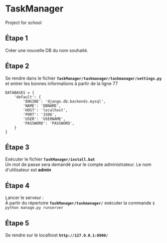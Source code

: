 # TaskManager
Project for school

## Étape 1
Créer une nouvelle DB du nom souhaité.

## Étape 2
Se rendre dans le fichier **`TaskManager/taskmanager/taskmanager/settings.py`** et entrer les bonnes informations à partir de la ligne 77
```
DATABASES = {
    'default': {
        'ENGINE': 'django.db.backends.mysql',
        'NAME': 'DBNAME',
        'HOST': 'localhost',
        'PORT': '3306',
        'USER': 'USERNAME',
        'PASSWORD': 'PASSWORD',
    }
}
```

## Étape 3
Exécuter le fichier **`TaskManager/install.bat`**<br/>
Un mot de passe sera demandé pour le compte administrateur.
Le nom d'utilisateur est **admin**

## Étape 4
Lancer le serveur :<br>À partir du répertoire **`TaskManager/taskmanager/`** exécuter la commande `$ python manage.py runserver`

## Étape 5
Se rendre sur le localhost **`http://127.0.0.1:8000/`**
